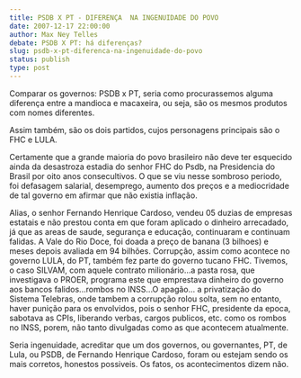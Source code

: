 ```yaml
---
title: PSDB X PT - DIFERENÇA  NA INGENUIDADE DO POVO
date: 2007-12-17 22:00:00
author: Max Ney Telles
debate: PSDB X PT: há diferenças?
slug: psdb-x-pt-diferenca-na-ingenuidade-do-povo
status: publish 
type: post
---
```


Comparar os governos: PSDB x PT, seria como procurassemos alguma diferença entre a mandioca e macaxeira, ou seja, são os mesmos produtos com nomes diferentes.  

Assim também, são os dois partidos, cujos personagens principais são o FHC e LULA.  

Certamente que a grande maioria do povo brasileiro não deve ter esquecido ainda da desastroza estadia do senhor FHC do Psdb, na Presidencia do Brasil por oito anos consecultivos. O que se viu nesse sombroso periodo, foi defasagem salarial, desemprego, aumento dos preços e a mediocridade de tal governo em afirmar que não existia inflação.  

Alias, o senhor Fernando Henrique Cardoso, vendeu 05 duzias de empresas estatais e não prestou conta em que foram aplicado o dinheiro arrecadado, já que as areas de saude, segurança e educação, continuaram e continuam falidas. A Vale do Rio Doce, foi doada a preço de banana (3 bilhoes) e meses depois avaliada em 94 bilhões. Corrupção, assim como acontece no governo LULA, do PT, também fez parte do governo tucano FHC. Tivemos, o caso SILVAM, com aquele contrato milionário...a pasta rosa, que investigava o PROER, programa este que emprestava dinheiro do governo aos bancos falidos...rombos no INSS...O apagão... a privatização do Sistema Telebras, onde tambem a corrupção rolou solta, sem no entanto, haver punição para os envolvidos, pois o senhor FHC, presidente da epoca, sabotava as CPIs, liberando verbas, cargos publicos, etc. como os rombos no INSS, porem, não tanto divulgadas como as que acontecem atualmente.  

Seria ingenuidade, acreditar que um dos governos, ou governantes, PT, de Lula, ou PSDB, de Fernando Henrique Cardoso, foram ou estejam sendo os mais corretos, honestos possiveis. Os fatos, os acontecimentos dizem não.  

